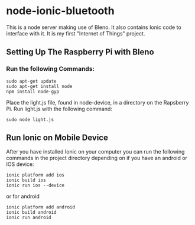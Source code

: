 # node-ionic-bluetooth
This is a node server making use of Bleno. It also contains Ionic code to interface with it. It is my first "Internet of Things" project.

## Setting Up The Raspberry Pi with Bleno
### Run the following Commands:

```
sudo apt-get update
sudo apt-get install node
npm install node-gyp
```

Place the light.js file, found in node-device, in a directory on the Rapsberry Pi.
Run light.js with the following command:

```
sudo node light.js
```

## Run Ionic on Mobile Device
After you have installed Ionic on your computer you can run the following commands in the project directory depending on if you have an android or IOS device:

```
ionic platform add ios
ionic build ios
ionic run ios --device
```

or for android

```
ionic platform add android
ionic build android
ionic run android
```
